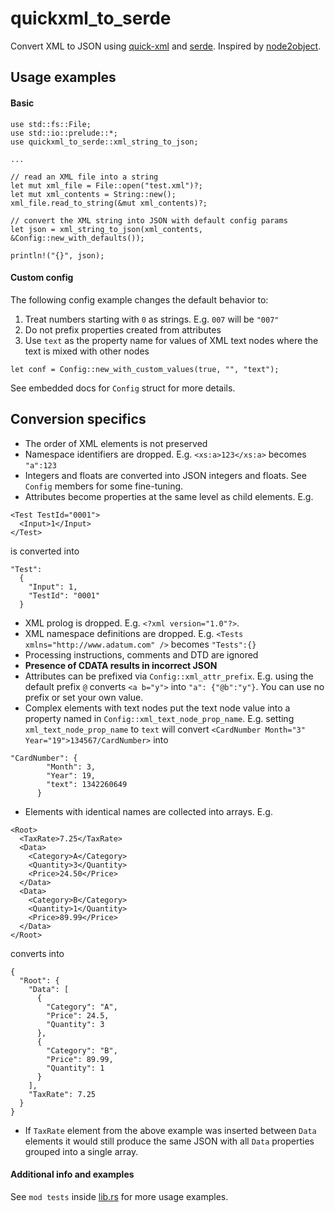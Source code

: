 # quickxml_to_serde

Convert XML to JSON using [quick-xml](https://github.com/tafia/quick-xml) and [serde](https://github.com/serde-rs/json). Inspired by [node2object](https://github.com/vorot93/node2object).

## Usage examples

#### Basic

```
use std::fs::File;
use std::io::prelude::*;
use quickxml_to_serde::xml_string_to_json;

...

// read an XML file into a string
let mut xml_file = File::open("test.xml")?;
let mut xml_contents = String::new();
xml_file.read_to_string(&mut xml_contents)?;

// convert the XML string into JSON with default config params
let json = xml_string_to_json(xml_contents, &Config::new_with_defaults());

println!("{}", json);
```

#### Custom config

The following config example changes the default behavior to:

1. Treat numbers starting with `0` as strings. E.g. `007` will be `"007"`
2. Do not prefix properties created from attributes
3. Use `text` as the property name for values of XML text nodes where the text is mixed with other nodes

```
let conf = Config::new_with_custom_values(true, "", "text");
```

See embedded docs for `Config` struct for more details. 

## Conversion specifics

- The order of XML elements is not preserved
- Namespace identifiers are dropped. E.g. `<xs:a>123</xs:a>` becomes `"a":123`
- Integers and floats are converted into JSON integers and floats. See `Config` members for some fine-tuning.
- Attributes become properties at the same level as child elements. E.g.
```
<Test TestId="0001">
  <Input>1</Input>
</Test>
```
is converted into
```
"Test":
  {
    "Input": 1,
    "TestId": "0001"
  }
```
- XML prolog is dropped. E.g. `<?xml version="1.0"?>`.
- XML namespace definitions are dropped. E.g. `<Tests xmlns="http://www.adatum.com" />` becomes `"Tests":{}`
- Processing instructions, comments and DTD are ignored
- **Presence of CDATA results in incorrect JSON**
- Attributes can be prefixed via `Config::xml_attr_prefix`. E.g. using the default prefix `@` converts `<a b="y">` into `"a": {"@b":"y"}`. You can use no prefix or set your own value. 
- Complex elements with text nodes put the text node value into a property named in `Config::xml_text_node_prop_name`. E.g. setting `xml_text_node_prop_name` to `text` will convert
```<CardNumber Month="3" Year="19">134567/CardNumber>```
into
```
"CardNumber": {
        "Month": 3,
        "Year": 19,
        "text": 1342260649
      }
```
- Elements with identical names are collected into arrays. E.g.
```
<Root>
  <TaxRate>7.25</TaxRate>
  <Data>
    <Category>A</Category>
    <Quantity>3</Quantity>
    <Price>24.50</Price>
  </Data>
  <Data>
    <Category>B</Category>
    <Quantity>1</Quantity>
    <Price>89.99</Price>
  </Data>
</Root>
```
converts into
```
{
  "Root": {
    "Data": [
      {
        "Category": "A",
        "Price": 24.5,
        "Quantity": 3
      },
      {
        "Category": "B",
        "Price": 89.99,
        "Quantity": 1
      }
    ],
    "TaxRate": 7.25
  }
}
```
-  If `TaxRate` element from the above example was inserted between `Data` elements it would still produce the same JSON with all `Data` properties grouped into a single array.

#### Additional info and examples

See `mod tests` inside [lib.rs](src/lib.rs) for more usage examples.